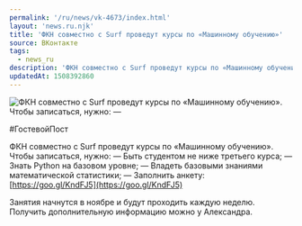 ```yaml
---
permalink: '/ru/news/vk-4673/index.html'
layout: 'news.ru.njk'
title: 'ФКН совместно с Surf проведут курсы по «Машинному обучению»'
source: ВКонтакте
tags:
  - news_ru
description: 'ФКН совместно с Surf проведут курсы по «Машинному обучению»'
updatedAt: 1508392860
---
```

![ФКН совместно с Surf проведут курсы по «Машинному обучению». Чтобы записаться, нужно: —](https://sun9-4.userapi.com/impf/c841330/v841330715/2a963/DbefCoKCn58.jpg?size=1280x720&quality=96&sign=642233b98ee53c79bc99752184e8ad68&c_uniq_tag=M0qhMpU4_0PCpy6aw1X6Cvcj9humtC1R6jBWiLgcM-Y&type=album)

#ГостевойПост

ФКН совместно с Surf проведут курсы по «Машинному обучению». Чтобы записаться, нужно:
— Быть студентом не ниже третьего курса;
— Знать Python на базовом уровне;
— Владеть базовыми знаниями математической статистики;
— Заполнить анкету: [https://goo.gl/KndFJ5](https://goo.gl/KndFJ5)

Занятия начнутся в ноябре и будут проходить каждую неделю.
Получить дополнительную информацию можно у Александра.
